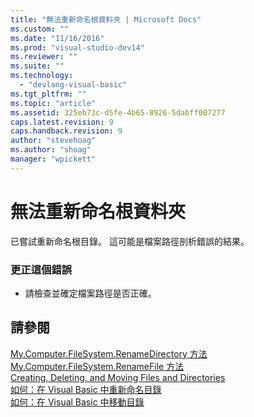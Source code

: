 ```yaml
---
title: "無法重新命名根資料夾 | Microsoft Docs"
ms.custom: ""
ms.date: "11/16/2016"
ms.prod: "visual-studio-dev14"
ms.reviewer: ""
ms.suite: ""
ms.technology: 
  - "devlang-visual-basic"
ms.tgt_pltfrm: ""
ms.topic: "article"
ms.assetid: 325eb73c-d5fe-4b65-8926-5dabff007277
caps.latest.revision: 9
caps.handback.revision: 9
author: "stevehoag"
ms.author: "shoag"
manager: "wpickett"
---
```

# 無法重新命名根資料夾
已嘗試重新命名根目錄。 這可能是檔案路徑剖析錯誤的結果。  
  
### 更正這個錯誤  
  
-   請檢查並確定檔案路徑是否正確。  
  
## 請參閱  
 [My.Computer.FileSystem.RenameDirectory 方法](http://msdn.microsoft.com/zh-tw/14700cb3-9d29-46e2-af8d-61970d7e251b)   
 [My.Computer.FileSystem.RenameFile 方法](http://msdn.microsoft.com/zh-tw/00ad6fbd-924e-4a49-af32-d505fe69ea32)   
 [Creating, Deleting, and Moving Files and Directories](/dotnet/visual-basic/developing-apps/programming/drives-directories-files/creating-deleting-and-moving-files-and-directories)   
 [如何：在 Visual Basic 中重新命名目錄](http://msdn.microsoft.com/zh-tw/780c7afc-a03c-4b01-865a-510fe331b1cc)   
 [如何：在 Visual Basic 中移動目錄](http://msdn.microsoft.com/zh-tw/0f26d1ef-c0a0-4445-8eb0-9b7d0490411c)